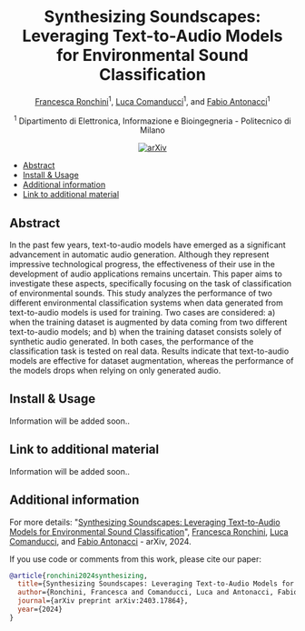 <div align="center">

# Synthesizing Soundscapes: Leveraging Text-to-Audio Models for Environmental Sound Classification


<!-- <img width="700px" src="docs/new-generic-style-transfer-headline.svg"> -->
 
[Francesca Ronchini](https://www.linkedin.com/in/francesca-ronchini/)<sup>1</sup>, [Luca Comanducci](https://lucacoma.github.io/)<sup>1</sup>, and [Fabio Antonacci](https://www.deib.polimi.it/ita/personale/dettagli/573870)<sup>1</sup>

<sup>1</sup> Dipartimento di Elettronica, Informazione e Bioingegneria - Politecnico di Milano<br>
    
[![arXiv](https://img.shields.io/badge/arXiv-2403.17864-b31b1b.svg)](https://arxiv.org/abs/2403.17864)

</div>


<!-- START doctoc generated TOC please keep comment here to allow auto update -->
<!-- DON'T EDIT THIS SECTION, INSTEAD RE-RUN doctoc TO UPDATE -->
<!-- DON'T EDIT THIS SECTION, INSTEAD RE-RUN doctoc TO UPDATE -->

- [Abstract](#abstract)
- [Install & Usage](#install--usage)
- [Additional information](#additional-information)
- [Link to additional material](#ink-to-additional-material)

<!-- END doctoc generated TOC please keep comment here to allow auto update -->
    
## Abstract

In the past few years, text-to-audio models have emerged as a significant advancement in automatic audio generation. Although they represent impressive technological progress, the effectiveness of their use in the development of audio applications remains uncertain. This paper aims to investigate these aspects, specifically focusing on the task of classification of environmental sounds. This study analyzes the performance of two different environmental classification systems when data generated from text-to-audio models is used for training. Two cases are considered: a) when the training dataset is augmented by data coming from two different text-to-audio models; and b) when the training dataset consists solely of synthetic audio generated. In both cases, the performance of the classification task is tested on real data. Results indicate that text-to-audio models are effective for dataset augmentation, whereas the performance of the models drops when relying on only generated audio.


## Install & Usage

Information will be added soon..



## Link to additional material

Information will be added soon..



## Additional information

For more details:
"[Synthesizing Soundscapes: Leveraging Text-to-Audio Models for Environmental Sound Classification](https://arxiv.org/abs/2403.17864)", [Francesca Ronchini](https://www.linkedin.com/in/francesca-ronchini/), [Luca Comanducci](https://lucacoma.github.io/), and [Fabio Antonacci](https://www.deib.polimi.it/ita/personale/dettagli/573870) - arXiv, 2024. 


If you use code or comments from this work, please cite our paper:

```BibTex
@article{ronchini2024synthesizing,
  title={Synthesizing Soundscapes: Leveraging Text-to-Audio Models for Environmental Sound Classification},
  author={Ronchini, Francesca and Comanducci, Luca and Antonacci, Fabio},
  journal={arXiv preprint arXiv:2403.17864},
  year={2024}
}
```

